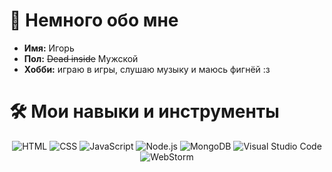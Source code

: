 # 👋 Немного обо мне

- **Имя:** Игорь
- **Пол:** ~~Dead inside~~ Мужской
- **Хобби:** играю в игры, слушаю музыку и маюсь фигнёй :з

# 🛠 Мои навыки и инструменты
<p align="center">
     <img alt="HTML" src="https://img.shields.io/badge/-HTML-090909?style=for-the-badge&logo=HTML5" />
     <img alt="CSS" src="https://img.shields.io/badge/-CSS-090909?style=for-the-badge&logo=CSS3&logoColor=29a8e2" />
     <img alt="JavaScript" src="https://img.shields.io/badge/-JavaScript-090909?style=for-the-badge&logo=JavaScript" />
     <img alt="Node.js" src="https://img.shields.io/badge/Node.js-090909?style=for-the-badge&logo=Node.js" />
     <img alt="MongoDB" src="https://img.shields.io/badge/-mongodb-090909?style=for-the-badge&logo=mongodb&logoColor=green" />
     <img alt="Visual Studio Code" src="https://img.shields.io/badge/Visual%20Studio%20Code-090909?&style=for-the-badge&logo=Visual-Studio-Code&logoColor=blue" />
     <img alt="WebStorm" src="https://img.shields.io/badge/-WebStorm-090909?style=for-the-badge&logo=WebStorm&logoColor=pink" />
</p>

<!---
darkness132/darkness132 is a ✨ special ✨ repository because its `README.md` (this file) appears on your GitHub profile.
You can click the Preview link to take a look at your changes.
--->
